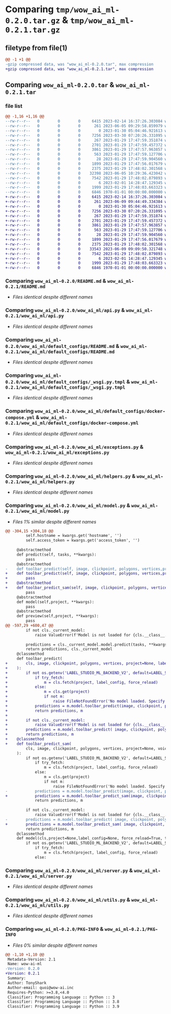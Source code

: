 # Comparing `tmp/wow_ai_ml-0.2.0.tar.gz` & `tmp/wow_ai_ml-0.2.1.tar.gz`

## filetype from file(1)

```diff
@@ -1 +1 @@
-gzip compressed data, was "wow_ai_ml-0.2.0.tar", max compression
+gzip compressed data, was "wow_ai_ml-0.2.1.tar", max compression
```

## Comparing `wow_ai_ml-0.2.0.tar` & `wow_ai_ml-0.2.1.tar`

### file list

```diff
@@ -1,16 +1,16 @@
--rw-r--r--   0        0        0     6415 2023-02-14 16:37:26.303084 wow_ai_ml-0.2.0/README.md
--rw-r--r--   0        0        0      261 2023-06-05 09:29:58.859979 wow_ai_ml-0.2.0/pyproject.toml
--rw-r--r--   0        0        0        0 2023-01-30 05:04:46.921613 wow_ai_ml-0.2.0/wow_ai_ml/__init__.py
--rw-r--r--   0        0        0     7256 2023-03-30 07:20:26.331095 wow_ai_ml-0.2.0/wow_ai_ml/api.py
--rw-r--r--   0        0        0      267 2023-01-29 17:47:59.351874 wow_ai_ml-0.2.0/wow_ai_ml/default_configs/Dockerfile
--rw-r--r--   0        0        0     2701 2023-01-29 17:47:59.457372 wow_ai_ml-0.2.0/wow_ai_ml/default_configs/README.md
--rw-r--r--   0        0        0     3861 2023-01-29 17:47:57.963857 wow_ai_ml-0.2.0/wow_ai_ml/default_configs/_wsgi.py.tmpl
--rw-r--r--   0        0        0      563 2023-01-29 17:47:59.127706 wow_ai_ml-0.2.0/wow_ai_ml/default_configs/docker-compose.yml
--rw-r--r--   0        0        0       28 2023-01-29 17:47:59.904560 wow_ai_ml-0.2.0/wow_ai_ml/default_configs/requirements.txt
--rw-r--r--   0        0        0     1899 2023-01-29 17:47:56.017679 wow_ai_ml-0.2.0/wow_ai_ml/exceptions.py
--rw-r--r--   0        0        0     2375 2023-01-29 17:48:02.301568 wow_ai_ml-0.2.0/wow_ai_ml/helpers.py
--rw-r--r--   0        0        0    32398 2023-06-05 10:29:36.423042 wow_ai_ml-0.2.0/wow_ai_ml/model.py
--rw-r--r--   0        0        0     7542 2023-01-29 17:48:02.879893 wow_ai_ml-0.2.0/wow_ai_ml/server.py
--rw-r--r--   0        0        0        6 2023-02-01 14:28:47.129345 wow_ai_ml-0.2.0/wow_ai_ml/templates/preview.html
--rw-r--r--   0        0        0     1999 2023-01-29 17:48:03.663323 wow_ai_ml-0.2.0/wow_ai_ml/utils.py
--rw-r--r--   0        0        0     6846 1970-01-01 00:00:00.000000 wow_ai_ml-0.2.0/PKG-INFO
+-rw-r--r--   0        0        0     6415 2023-02-14 16:37:26.303084 wow_ai_ml-0.2.1/README.md
+-rw-r--r--   0        0        0      261 2023-06-09 09:44:49.334384 wow_ai_ml-0.2.1/pyproject.toml
+-rw-r--r--   0        0        0        0 2023-01-30 05:04:46.921613 wow_ai_ml-0.2.1/wow_ai_ml/__init__.py
+-rw-r--r--   0        0        0     7256 2023-03-30 07:20:26.331095 wow_ai_ml-0.2.1/wow_ai_ml/api.py
+-rw-r--r--   0        0        0      267 2023-01-29 17:47:59.351874 wow_ai_ml-0.2.1/wow_ai_ml/default_configs/Dockerfile
+-rw-r--r--   0        0        0     2701 2023-01-29 17:47:59.457372 wow_ai_ml-0.2.1/wow_ai_ml/default_configs/README.md
+-rw-r--r--   0        0        0     3861 2023-01-29 17:47:57.963857 wow_ai_ml-0.2.1/wow_ai_ml/default_configs/_wsgi.py.tmpl
+-rw-r--r--   0        0        0      563 2023-01-29 17:47:59.127706 wow_ai_ml-0.2.1/wow_ai_ml/default_configs/docker-compose.yml
+-rw-r--r--   0        0        0       28 2023-01-29 17:47:59.904560 wow_ai_ml-0.2.1/wow_ai_ml/default_configs/requirements.txt
+-rw-r--r--   0        0        0     1899 2023-01-29 17:47:56.017679 wow_ai_ml-0.2.1/wow_ai_ml/exceptions.py
+-rw-r--r--   0        0        0     2375 2023-01-29 17:48:02.301568 wow_ai_ml-0.2.1/wow_ai_ml/helpers.py
+-rw-r--r--   0        0        0    33543 2023-06-09 09:09:50.321748 wow_ai_ml-0.2.1/wow_ai_ml/model.py
+-rw-r--r--   0        0        0     7542 2023-01-29 17:48:02.879893 wow_ai_ml-0.2.1/wow_ai_ml/server.py
+-rw-r--r--   0        0        0        6 2023-02-01 14:28:47.129345 wow_ai_ml-0.2.1/wow_ai_ml/templates/preview.html
+-rw-r--r--   0        0        0     1999 2023-01-29 17:48:03.663323 wow_ai_ml-0.2.1/wow_ai_ml/utils.py
+-rw-r--r--   0        0        0     6846 1970-01-01 00:00:00.000000 wow_ai_ml-0.2.1/PKG-INFO
```

### Comparing `wow_ai_ml-0.2.0/README.md` & `wow_ai_ml-0.2.1/README.md`

 * *Files identical despite different names*

### Comparing `wow_ai_ml-0.2.0/wow_ai_ml/api.py` & `wow_ai_ml-0.2.1/wow_ai_ml/api.py`

 * *Files identical despite different names*

### Comparing `wow_ai_ml-0.2.0/wow_ai_ml/default_configs/README.md` & `wow_ai_ml-0.2.1/wow_ai_ml/default_configs/README.md`

 * *Files identical despite different names*

### Comparing `wow_ai_ml-0.2.0/wow_ai_ml/default_configs/_wsgi.py.tmpl` & `wow_ai_ml-0.2.1/wow_ai_ml/default_configs/_wsgi.py.tmpl`

 * *Files identical despite different names*

### Comparing `wow_ai_ml-0.2.0/wow_ai_ml/default_configs/docker-compose.yml` & `wow_ai_ml-0.2.1/wow_ai_ml/default_configs/docker-compose.yml`

 * *Files identical despite different names*

### Comparing `wow_ai_ml-0.2.0/wow_ai_ml/exceptions.py` & `wow_ai_ml-0.2.1/wow_ai_ml/exceptions.py`

 * *Files identical despite different names*

### Comparing `wow_ai_ml-0.2.0/wow_ai_ml/helpers.py` & `wow_ai_ml-0.2.1/wow_ai_ml/helpers.py`

 * *Files identical despite different names*

### Comparing `wow_ai_ml-0.2.0/wow_ai_ml/model.py` & `wow_ai_ml-0.2.1/wow_ai_ml/model.py`

 * *Files 1% similar despite different names*

```diff
@@ -304,15 +304,18 @@
         self.hostname = kwargs.get('hostname', '')
         self.access_token = kwargs.get('access_token', '')
 
     @abstractmethod
     def predict(self, tasks, **kwargs):
         pass
     @abstractmethod
-    def toolbar_predict(self, image, clickpoint, polygons, vertices,project,voice,prompt,image_pref,draw_polygons, **kwargs):
+    def toolbar_predict(self, image, clickpoint, polygons, vertices,project, **kwargs):
+        pass
+    @abstractmethod
+    def toolbar_predict_sam(self, image, clickpoint, polygons, vertices,project,voice,prompt,image_pref,draw_polygons, **kwargs):
         pass
     @abstractmethod
     def model(self,project, **kwargs):
         pass
     @abstractmethod
     def preview(self,project, **kwargs):
         pass
@@ -597,29 +600,47 @@
         if not cls._current_model:
             raise ValueError(f'Model is not loaded for {cls.__class__.__name__}: run setup() before using predict()')
 
         predictions = cls._current_model.model.predict(tasks, **kwargs)
         return predictions, cls._current_model
     @classmethod
     def toolbar_predict(
+        cls, image, clickpoint, polygons, vertices, project=None, label_config=None, force_reload=True, try_fetch=False, **kwargs
+    ):
+        if not os.getenv('LABEL_STUDIO_ML_BACKEND_V2', default=LABEL_STUDIO_ML_BACKEND_V2_DEFAULT):
+            if try_fetch:
+                m = cls.fetch(project, label_config, force_reload)
+            else:
+                m = cls.get(project)
+                if not m:
+                    raise FileNotFoundError('No model loaded. Specify "try_fetch=True" option.')
+            predictions = m.model.toolbar_predict(image, clickpoint, polygons, vertices,project, **kwargs)
+            return predictions, m
+
+        if not cls._current_model:
+            raise ValueError(f'Model is not loaded for {cls.__class__.__name__}: run setup() before using toolbar_predict()')
+        predictions = m.model.toolbar_predict( image, clickpoint, polygons, vertices,project, **kwargs)
+        return predictions, m
+    @classmethod
+    def toolbar_predict_sam(
         cls, image, clickpoint, polygons, vertices, project=None, voice=None,prompt=None,image_pref=None,draw_polygons=None,label_config=None, force_reload=True, try_fetch=False, **kwargs
     ):
         if not os.getenv('LABEL_STUDIO_ML_BACKEND_V2', default=LABEL_STUDIO_ML_BACKEND_V2_DEFAULT):
             if try_fetch:
                 m = cls.fetch(project, label_config, force_reload)
             else:
                 m = cls.get(project)
                 if not m:
                     raise FileNotFoundError('No model loaded. Specify "try_fetch=True" option.')
-            predictions = m.model.toolbar_predict(image, clickpoint, polygons, vertices,project, voice,prompt,image_pref,draw_polygons,**kwargs)
+            predictions = m.model.toolbar_predict_sam(image, clickpoint, polygons, vertices,project, voice,prompt,image_pref,draw_polygons,**kwargs)
             return predictions, m
 
         if not cls._current_model:
             raise ValueError(f'Model is not loaded for {cls.__class__.__name__}: run setup() before using toolbar_predict()')
-        predictions = m.model.toolbar_predict( image, clickpoint, polygons, vertices,project, voice,prompt,image_pref,draw_polygons,**kwargs)
+        predictions = m.model.toolbar_predict_sam( image, clickpoint, polygons, vertices,project, voice,prompt,image_pref,draw_polygons,**kwargs)
         return predictions, m
     @classmethod
     def model(cls,project=None,label_config=None, force_reload=True, try_fetch=False, **kwargs):
         if not os.getenv('LABEL_STUDIO_ML_BACKEND_V2', default=LABEL_STUDIO_ML_BACKEND_V2_DEFAULT):
             if try_fetch:
                 m = cls.fetch(project, label_config, force_reload)
             else:
```

### Comparing `wow_ai_ml-0.2.0/wow_ai_ml/server.py` & `wow_ai_ml-0.2.1/wow_ai_ml/server.py`

 * *Files identical despite different names*

### Comparing `wow_ai_ml-0.2.0/wow_ai_ml/utils.py` & `wow_ai_ml-0.2.1/wow_ai_ml/utils.py`

 * *Files identical despite different names*

### Comparing `wow_ai_ml-0.2.0/PKG-INFO` & `wow_ai_ml-0.2.1/PKG-INFO`

 * *Files 0% similar despite different names*

```diff
@@ -1,10 +1,10 @@
 Metadata-Version: 2.1
 Name: wow-ai-ml
-Version: 0.2.0
+Version: 0.2.1
 Summary: 
 Author: TonyShark
 Author-email: quoi@wow-ai.inc
 Requires-Python: >=3.8,<4.0
 Classifier: Programming Language :: Python :: 3
 Classifier: Programming Language :: Python :: 3.8
 Classifier: Programming Language :: Python :: 3.9
```

